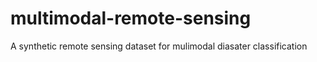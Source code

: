 # multimodal-remote-sensing
A synthetic remote sensing dataset for mulimodal diasater classification 
